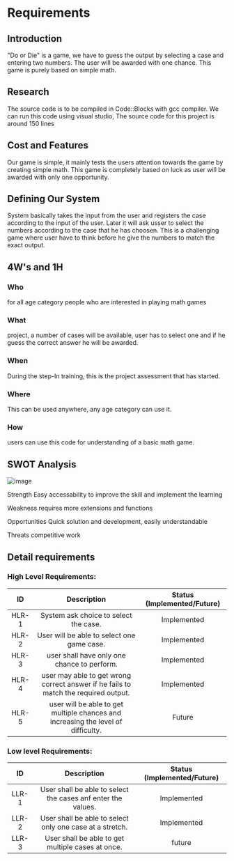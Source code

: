 # Requirements
## Introduction
"Do or Die" is a game, we have to guess the output by selecting a case and entering two numbers. The user will be awarded with one chance. This game is purely based on simple math.

## Research
The source code is to be compiled in Code::Blocks with gcc compiler. We can run this code using visual studio, The source code for this project is around 150 lines
## Cost and Features
Our game is simple, it mainly tests the users attention towards the game by creating simple math. This game is completely based on luck as user will be awarded with only one opportunity. 
## Defining Our System
System basically takes the input from the user and registers the case according to the input of the user. Later it will ask usser to select the numbers according to the case that he has choosen. This is a challenging game where user have to think before he give the numbers to match the exact output.
## 4W's and 1H
### Who
for all age category people who are interested in playing math games
### What
project, a number of cases will be available, user has to select one and if he guess the correct answer he will be awarded.
### When
During the step-In training, this is the project assessment that has started.
### Where
This can be used anywhere, any age category can use it.
### How
users can use this code for understanding of a basic math game.
## SWOT Analysis
![image](https://user-images.githubusercontent.com/57516776/161377532-63d72aaf-cac5-4a63-9498-41c3b913db98.png)

Strength Easy accessability to improve the skill and implement the learning

Weakness requires more extensions and functions

Opportunities Quick solution and development, easily understandable

Threats competitive work
## Detail requirements
### High Level Requirements:
| ID | Description | Status (Implemented/Future)
|:---:|:---:|:---:|
|HLR-1| System ask choice to select the case. |Implemented|
|HLR-2| User will be able to select one game case. |Implemented|
|HLR-3| user shall have only one chance to perform. |Implemented|
|HLR-4| user may able to get wrong correct answer if he fails to match the required output. |Implemented|
|HLR-5| user will be able to get multiple chances and increasing the level of difficulty. |Future|

###  Low level Requirements:

| ID | Description | Status (Implemented/Future)
|:---:|:---:|:---:|
|LLR-1| User shall be able to select the cases anf enter the values. |Implemented|
|LLR-2| User shall be able to select only one case at a stretch. |Implemented|
|LLR-3| User shall be able to get multiple cases at once. |future|
